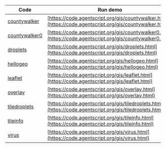 Code    | Run demo
------- | ------
[countywalker](https://github.com/backspaces/agentscript/tree/master/gis/countywalker.html#L1) | [https://code.agentscript.org/gis/countywalker.html](https://code.agentscript.org/gis/countywalker.html)
[countywalker0](https://github.com/backspaces/agentscript/tree/master/gis/countywalker0.html#L1) | [https://code.agentscript.org/gis/countywalker0.html](https://code.agentscript.org/gis/countywalker0.html)
[droplets](https://github.com/backspaces/agentscript/tree/master/gis/droplets.html#L1) | [https://code.agentscript.org/gis/droplets.html](https://code.agentscript.org/gis/droplets.html)
[hellogeo](https://github.com/backspaces/agentscript/tree/master/gis/hellogeo.html#L1) | [https://code.agentscript.org/gis/hellogeo.html](https://code.agentscript.org/gis/hellogeo.html)
[leaflet](https://github.com/backspaces/agentscript/tree/master/gis/leaflet.html#L1) | [https://code.agentscript.org/gis/leaflet.html](https://code.agentscript.org/gis/leaflet.html)
[overlay](https://github.com/backspaces/agentscript/tree/master/gis/overlay.html#L1) | [https://code.agentscript.org/gis/overlay.html](https://code.agentscript.org/gis/overlay.html)
[tiledroplets](https://github.com/backspaces/agentscript/tree/master/gis/tiledroplets.html#L1) | [https://code.agentscript.org/gis/tiledroplets.html](https://code.agentscript.org/gis/tiledroplets.html)
[tileinfo](https://github.com/backspaces/agentscript/tree/master/gis/tileinfo.html#L1) | [https://code.agentscript.org/gis/tileinfo.html](https://code.agentscript.org/gis/tileinfo.html)
[virus](https://github.com/backspaces/agentscript/tree/master/gis/virus.html#L1) | [https://code.agentscript.org/gis/virus.html](https://code.agentscript.org/gis/virus.html)
